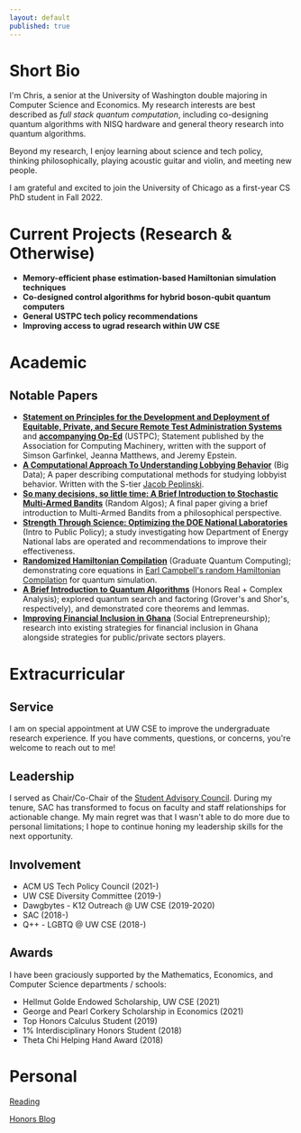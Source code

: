 ```yaml
---
layout: default
published: true
---
```


# Short Bio

I'm Chris, a senior at the University of Washington double majoring in Computer Science and Economics. My research interests are best described as *full stack quantum computation*, including co-designing quantum algorithms with NISQ hardware and general theory research into quantum algorithms. 

Beyond my research, I enjoy learning about science and tech policy, thinking philosophically, playing acoustic guitar and violin, and meeting new people.

I am grateful and excited to join the University of Chicago as a first-year CS PhD student in Fall 2022.


# Current Projects (Research & Otherwise)
* **Memory-efficient phase estimation-based Hamiltonian simulation techniques**
* **Co-designed control algorithms for hybrid boson-qubit quantum computers**
* **General USTPC tech policy recommendations**
* **Improving access to ugrad research within UW CSE**


# Academic
## Notable Papers
* **[Statement on Principles for the Development and Deployment of Equitable, Private, and Secure Remote Test Administration Systems](\assets\papers\ustpc-statement-remote-test-admin-systems.pdf)** and **[accompanying Op-Ed](https://www.insidehighered.com/views/2021/11/03/questions-colleges-should-ask-about-remote-testing-opinion)** (USTPC); Statement published by the Association for Computing Machinery, written with the support of Simson Garfinkel, Jeanna Matthews, and Jeremy Epstein.
* **[A Computational Approach To Understanding Lobbying Behavior](\assets\papers\Kang_2021Sp_CSE547_Lobbying.pdf)** (Big Data); A paper describing computational methods for studying lobbyist behavior. Written with the S-tier [Jacob Peplinski](http://ubicomp-jake.com/).
* **[So many decisions, so little time: A Brief Introduction to Stochastic Multi-Armed Bandits](\assets\papers\Kang_2021Wi_Bandits.pdf)** (Random Algos); A final paper giving a brief introduction to Multi-Armed Bandits from a philosophical perspective.
* **[Strength Through Science: Optimizing the DOE National Laboratories](\assets\papers\Kang_2020Wi_PUBPOL_FinalPaper.pdf)** (Intro to Public Policy); a study investigating how Department of Energy National labs are operated and recommendations to improve their effectiveness.
* **[Randomized Hamiltonian Compilation](\assets\papers\Kang_2020Sp_CSE_RandomizedHamiltonian.pdf)** (Graduate Quantum Computing); demonstrating core equations in [Earl Campbell's random Hamiltonian Compilation](https://arxiv.org/abs/1811.08017) for quantum simulation.
* **[A Brief Introduction to Quantum Algorithms](\assets\papers\Kang_2020Sp_Math336_QuantumReview.pdf)** (Honors Real + Complex Analysis); explored quantum search and factoring (Grover's and Shor's, respectively), and demonstrated core theorems and lemmas.
* **[Improving Financial Inclusion in Ghana](\assets\papers\Kang_2020Sp_Honors232_FIGhana.pdf)** (Social Entrepreneurship); research into existing strategies for financial inclusion in Ghana alongside strategies for public/private sectors players.


<!-- ## Interests
### Computer Science & Math
My research interests lie in quantum computing. Prior work includes explorations into Hamiltonian simulation via Trotterization.

### Economics
I'm particularly interested in macroeconomics and monetary policy. I'll be taking Advanced Macroeconomics (ECON 401) this fall.

### Social Good & Organizational Leadership
I am also interested in impact-oriented work, especially in empowering organizations to better serve their stakeholders.  -->


# Extracurricular
## Service
I am on special appointment at UW CSE to improve the undergraduate research experience. If you have comments, questions, or concerns, you're welcome to reach out to me!

## Leadership
I served as Chair/Co-Chair of the [Student Advisory Council](https://sac.cs.washington.edu). During my tenure, SAC has transformed to focus on faculty and staff relationships for actionable change. My main regret was that I wasn't able to do more due to personal limitations; I hope to continue honing my leadership skills for the next opportunity.

## Involvement
* ACM US Tech Policy Council (2021-)
* UW CSE Diversity Committee (2019-)
* Dawgbytes - K12 Outreach @ UW CSE (2019-2020)
* SAC (2018-)
* Q++ - LGBTQ @ UW CSE (2018-)

## Awards
I have been graciously supported by the Mathematics, Economics, and Computer Science departments / schools:
* Hellmut Golde Endowed Scholarship, UW CSE (2021)
* George and Pearl Corkery Scholarship in Economics (2021)
* Top Honors Calculus Student (2019)
* 1% Interdisciplinary Honors Student (2018)
* Theta Chi Helping Hand Award (2018)

# Personal
[Reading](./books) 

[Honors Blog](./blog)
